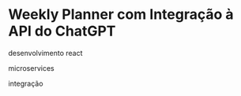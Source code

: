 # Weekly Planner com Integração à API do ChatGPT

desenvolvimento react

microservices 

integração 

